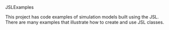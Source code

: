 JSLExamples

This project has code examples of simulation models built using the JSL. There are many examples that illustrate how to create and use JSL classes.